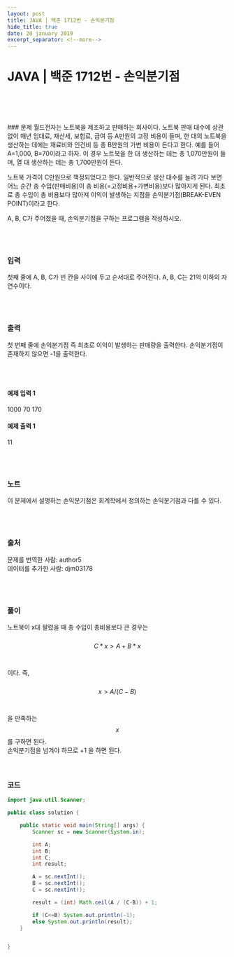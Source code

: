 ```yaml
---
layout: post
title: JAVA | 백준 1712번 - 손익분기점
hide_title: true     
date: 20 january 2019
excerpt_separator: <!--more-->
---
```

# JAVA | 백준 1712번 - 손익분기점  
<br>
<br>
<br>
<br>
### 문제
월드전자는 노트북을 제조하고 판매하는 회사이다. 노트북 판매 대수에 상관없이 매년 임대료, 재산세, 보험료, 급여 등 A만원의 고정 비용이 들며, 한 대의 노트북을 생산하는 데에는 재료비와 인건비 등 총 B만원의 가변 비용이 든다고 한다.
<!--more-->
예를 들어 A=1,000, B=70이라고 하자. 이 경우 노트북을 한 대 생산하는 데는 총 1,070만원이 들며, 열 대 생산하는 데는 총 1,700만원이 든다.

노트북 가격이 C만원으로 책정되었다고 한다. 일반적으로 생산 대수를 늘려 가다 보면 어느 순간 총 수입(판매비용)이 총 비용(=고정비용+가변비용)보다 많아지게 된다. 최초로 총 수입이 총 비용보다 많아져 이익이 발생하는 지점을 손익분기점(BREAK-EVEN POINT)이라고 한다.

A, B, C가 주어졌을 때, 손익분기점을 구하는 프로그램을 작성하시오.  
<br>
<br>
<br>
### 입력
첫째 줄에 A, B, C가 빈 칸을 사이에 두고 순서대로 주어진다. A, B, C는 21억 이하의 자연수이다.  
<br>
<br>
<br>
### 출력
첫 번째 줄에 손익분기점 즉 최초로 이익이 발생하는 판매량을 출력한다. 손익분기점이 존재하지 않으면 -1을 출력한다.  
<br>
<br>
<br>
#### 예제 입력 1
1000 70 170  

#### 예제 출력 1
11  
<br>
<br>
<br>
### 노트
이 문제에서 설명하는 손익분기점은 회계학에서 정의하는 손익분기점과 다를 수 있다.  
<br>
<br>
<br>
### 출처
문제를 번역한 사람: author5  
데이터를 추가한 사람: djm03178  
<br>
<br>
<br>
### 풀이
노트북이 x대 팔렸을 때 총 수입이 총비용보다 큰 경우는  
<br>
$$
C*x > A + B*x  
$$  
<br>
이다. 즉,  
<br>
$$
x > A / (C-B)
$$  
<br>
을 만족하는 $$ x $$를 구하면 된다.  
손익분기점을 넘겨야 하므로 +1 을 하면 된다.
<br>
<br>
<br>
### 코드
``` java
import java.util.Scanner;

public class solution {

    public static void main(String[] args) {
        Scanner sc = new Scanner(System.in);

        int A;
        int B;
        int C;
        int result;

        A = sc.nextInt();
        B = sc.nextInt();
        C = sc.nextInt();

        result = (int) Math.ceil(A / (C-B)) + 1;

        if (C<=B) System.out.println(-1);
        else System.out.println(result);
    }


}
```
<br>
<br>
<br>
